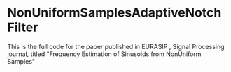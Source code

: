 # NonUniformSamplesAdaptiveNotchFilter
This is the full code for the paper published in EURASIP , Signal Processing journal, titled "Frequency Estimation of Sinusoids from NonUniform Samples"
